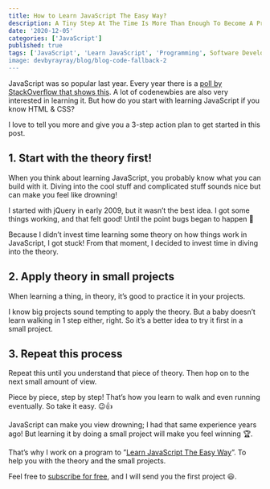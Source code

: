 ```yaml
---
title: How to Learn JavaScript The Easy Way?
description: A Tiny Step At The Time Is More Than Enough To Become A Pro
date: '2020-12-05'
categories: ['JavaScript']
published: true
tags: ['JavaScript', 'Learn JavaScript', 'Programming', Software Development']
image: devbyrayray/blog/blog-code-fallback-2
---
```


JavaScript was so popular last year. Every year there is a [poll by StackOverflow that shows this](https://insights.stackoverflow.com/survey/2019). A lot of codenewbies are also very interested in learning it. But how do you start with learning JavaScript if you know HTML & CSS?

I love to tell you more and give you a 3-step action plan to get started in this post.

## 1. Start with the theory first!

When you think about learning JavaScript, you probably know what you can build with it. Diving into the cool stuff and complicated stuff sounds nice but can make you feel like drowning!

I started with jQuery in early 2009, but it wasn’t the best idea. I got some things working, and that felt good! Until the point bugs began to happen 🥴

Because I didn’t invest time learning some theory on how things work in JavaScript, I got stuck! From that moment, I decided to invest time in diving into the theory.

## 2. Apply theory in small projects

When learning a thing, in theory, it’s good to practice it in your projects.

I know big projects sound tempting to apply the theory. But a baby doesn’t learn walking in 1 step either, right. So it’s a better idea to try it first in a small project.

## 3. Repeat this process

Repeat this until you understand that piece of theory. Then hop on to the next small amount of view.

Piece by piece, step by step! That’s how you learn to walk and even running eventually. So take it easy. 😉👍

JavaScript can make you view drowning; I had that same experience years ago! But learning it by doing a small project will make you feel winning 🏆.

That’s why I work on a program to ”[Learn JavaScript The Easy Way](https://mailchi.mp/7ea77c9742bb/learn-javascript-the-easy-way)”. To help you with the theory and the small projects.

Feel free to [subscribe for free](https://mailchi.mp/7ea77c9742bb/learn-javascript-the-easy-way), and I will send you the first project 😃.